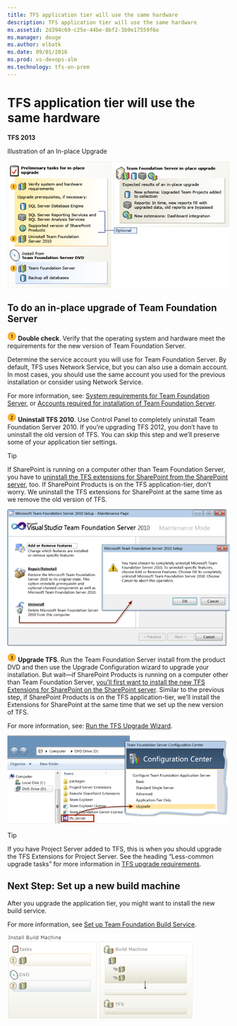 ```yaml
---
title: TFS application tier will use the same hardware
description: TFS application tier will use the same hardware
ms.assetid: 2d394c69-c25e-44be-8bf2-3b9e17559f6e
ms.manager: douge
ms.author: elbatk
ms.date: 09/01/2016
ms.prod: vs-devops-alm
ms.technology: tfs-on-prem
---
```


# TFS application tier will use the same hardware

**TFS 2013**

Illustration of an In-place Upgrade

![](../_img/ic666060.png)

## To do an in-place upgrade of Team Foundation Server 

![](../../install/_img/ic756627.png) **Double check**. Verify that the operating system and hardware meet the requirements for the new version of Team Foundation Server.

Determine the service account you will use for Team Foundation Server. By default, TFS uses Network Service, but you can also use a domain account. In most cases, you should use the same account you used for the previous installation or consider using Network Service.

For more information, see: [System requirements for Team Foundation Server](../../../setup-admin/requirements.md), or [Accounts required for installation of Team Foundation Server](../../../setup-admin/requirements.md#accounts).

![](../../install/_img/ic646325.png) **Uninstall TFS 2010**. Use Control Panel to completely uninstall Team Foundation Server 2010. If you’re upgrading TFS 2012, you don’t have to uninstall the old version of TFS. You can skip this step and we’ll preserve some of your application tier settings.

> [!TIP]
> If SharePoint is running on a computer other than Team Foundation Server, you have to [uninstall the TFS extensions for SharePoint from the SharePoint server](use-same-sharepoint-site.md), too. If SharePoint Products is on the TFS application-tier, don’t worry. We uninstall the TFS extensions for SharePoint at the same time as we remove the old version of TFS.

![](../_img/ic552209.png)

![](../../install/_img/ic646326.png) **Upgrade TFS**. Run the Team Foundation Server install from the product DVD and then use the Upgrade Configuration wizard to upgrade your installation. <span class="parameter">But wait</span>—if SharePoint Products is running on a computer other than Team Foundation Server, [you’ll first want to install the new TFS Extensions for SharePoint on the SharePoint server](use-same-sharepoint-site.md). Similar to the previous step, if SharePoint Products is on the TFS application-tier, we’ll install the Extensions for SharePoint at the same time that we set up the new version of TFS.

For more information, see: [Run the TFS Upgrade Wizard](../run-upgrade-wizard.md).

![](../../install/_img/ic612456.png)

> [!TIP]
> If you have Project Server added to TFS, this is when you should upgrade the TFS Extensions for Project Server. See the heading “Less-common upgrade tasks” for more information in [TFS upgrade requirements](upgrade-2013-requirements.md).

## Next Step: Set up a new build machine

After you upgrade the application tier, you might want to install the new build service.

For more information, see [Set up Team Foundation Build Service](https://msdn.microsoft.com/en-us/library/ee259687(v=vs.120).aspx).

![](../../install/_img/ic612464.png)